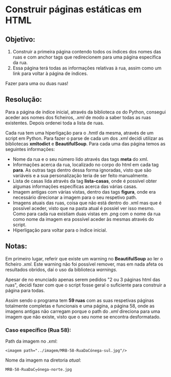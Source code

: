 # Construir páginas estáticas em HTML 

## Objetivo:
1. Construir a primeira página contendo todos os índices dos nomes das ruas e com anchor tags que redirecionem para uma página especifica da rua.
2. Essa página terá todas as informações relativas à rua, assim como um link para voltar à página de índices.

Fazer para uma ou duas ruas!

## Resolução:

Para a página de índice inicial, através da biblioteca _os_ do Python, consegui aceder aos nomes dos ficheiros, _.xml_ de modo a saber todas as ruas existentes. Depois ordenei toda a lista de ruas.

Cada rua tem uma hiperligação para o _.hmtl_ da mesma, através de um script em Python. Para fazer o parse de cada um dos _.xml_ decidi utilizar as bibliotecas **xmltodict** e **BeautifulSoup**. Para cada uma das página temos as seguintes informações:

- Nome da rua e o seu número lido através das tags **meta** do xml.
- Informações acerca da rua, localizado no corpo do html em cada tag **para**. As outras tags dentro dessa forma ignoradas, visto que são variáveis e a sua personalização teria de ser feito manualmente.
- Lista de casas lida através da tag **lista-casas**, onde é possível obter algumas informações específicas acerca das várias casas.
- Imagem antigas com várias vistas, dentro das tags **figura**, onde era necessário direcionar a imagem para o seu respetivo path.
- Imagens atuais das ruas, coisa que não está dentro do .xml mas que é possível aceder, visto que na pasta atual é possíel ver isso mesmo. Como para cada rua existiam duas vistas em .png com o nome da rua como nome da imagem era possível aceder às mesmas através do script.
- Hiperligação para voltar para o índice inicial.

## Notas:

Em primeiro lugar, referir que existe um warning no **BeautifulSoup** ao ler o ficheiro _.xml_. Este warning não foi possível remover, mas em nada afeta os resultados obridos, daí o uso da biblioteca _warnings_.

Apesar de no enunciado apenas serem pedidos "2 ou 3 páginas html das ruas", decidi fazer com que o script fosse geral o suficiente para construir a página para todas.

Assim sendo o programa tem **59 ruas** com as suas respetivas páginas totalmente completas e funcionais e uma página, a página 58, onde as imagens antigas não carregam porque o path do _.xml_ direciona para uma imagem que não existe, visto que o seu nome se encontra desformatado.

### Caso específico (Rua 58):

Path da imagem no _.xml_:
```
<imagem path="../imagem/MRB-58-RuaDaCónega-sul.jpg"/>
```

Nome da imagem na diretoria _atual_:

```
MRB-58-RuaDaC┬ónega-norte.jpg
```
